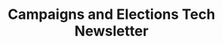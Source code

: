 ---
title: Campaigns and Elections Tech Newsletter
url: https://www.campaignsandelections.com/subscribe
---
